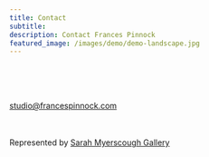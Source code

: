 ```yaml
---
title: Contact
subtitle: 
description: Contact Frances Pinnock
featured_image: /images/demo/demo-landscape.jpg
---
```

<br />
<br />
<br />
 


studio@francespinnock.com  
<br />
<br />

Represented by [Sarah Myerscough Gallery](https://www.sarahmyerscough.com/) 




















 






